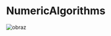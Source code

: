 # NumericAlgorithms

![obraz](https://user-images.githubusercontent.com/72449042/161814212-d454c0de-6b79-4624-b2da-0a83c721bc05.png)
